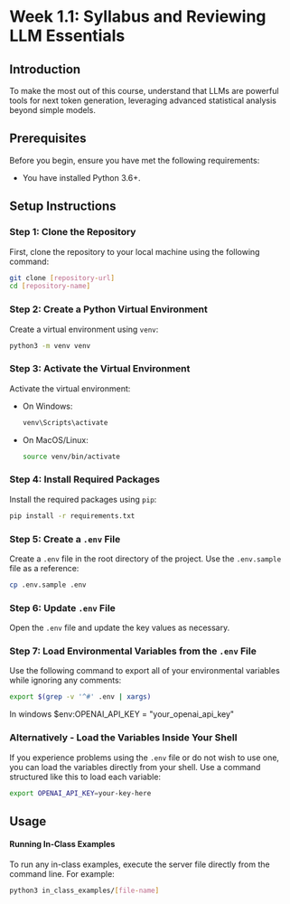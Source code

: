 # Week 1.1: Syllabus and Reviewing LLM Essentials

## Introduction
To make the most out of this course, understand that LLMs are powerful tools for next token generation, leveraging advanced statistical analysis beyond simple models.

## Prerequisites
Before you begin, ensure you have met the following requirements:
- You have installed Python 3.6+.

## Setup Instructions

### Step 1: Clone the Repository
First, clone the repository to your local machine using the following command:
```bash
git clone [repository-url]
cd [repository-name]
```

### Step 2: Create a Python Virtual Environment
Create a virtual environment using `venv`:
```bash
python3 -m venv venv
```

### Step 3: Activate the Virtual Environment
Activate the virtual environment:
- On Windows:
  ```bash
  venv\Scripts\activate
  ```
- On MacOS/Linux:
  ```bash
  source venv/bin/activate
  ```

### Step 4: Install Required Packages
Install the required packages using `pip`:
```bash
pip install -r requirements.txt
```

### Step 5: Create a `.env` File
Create a `.env` file in the root directory of the project. Use the `.env.sample` file as a reference:
```bash
cp .env.sample .env
```

### Step 6: Update `.env` File
Open the `.env` file and update the key values as necessary.

### Step 7: Load Environmental Variables from the `.env` File
Use the following command to export all of your environmental variables while ignoring any comments:
```bash
export $(grep -v '^#' .env | xargs)
```

In windows
$env:OPENAI_API_KEY = "your_openai_api_key"

### Alternatively - Load the Variables Inside Your Shell
If you experience problems using the `.env` file or do not wish to use one, you can load the variables directly from your shell. Use a command structured like this to load each variable:
```bash
export OPENAI_API_KEY=your-key-here
```

## Usage

#### Running In-Class Examples
To run any in-class examples, execute the server file directly from the command line. For example:

```bash
python3 in_class_examples/[file-name]
```